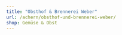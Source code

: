```yaml
---
title: "Obsthof & Brennerei Weber"
url: /achern/obsthof-und-brennerei-weber/
shop: Gemüse & Obst
---
```

